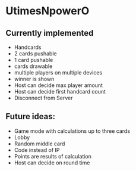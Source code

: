 # UtimesNpowerO

## Currently implemented
- Handcards
- 2 cards pushable
- 1 card pushable
- cards drawable
- multiple players on multiple devices
- winner is shown
- Host can decide max player amount
- Host can decide first handcard count
- Disconnect from Server

## Future ideas:
- Game mode with calculations up to three cards
- Lobby
- Random middle card
- Code instead of IP
- Points are results of calculation
- Host can decide on round time
